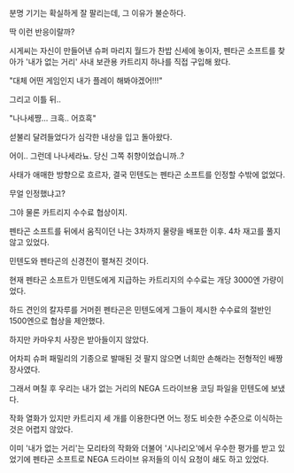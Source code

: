 분명 기기는 확실하게 잘 팔리는데, 그 이유가 불순하다.

딱 이런 반응이랄까? 

시게씨는 자신이 만들어낸 슈퍼 마리지 월드가 찬밥 신세에 놓이자, 펜타곤 소프트를 찾아가 '내가 없는 거리' 사내 보관용 카트리지 하나를 직접 구입해 왔다.

"대체 어떤 게임인지 내가 플레이 해봐야겠어!!!"

그리고 이틀 뒤..

"나나세쨩... 크흑.. 어흐흑"

섣불리 달려들었다가 심각한 내상을 입고 돌아왔다.

어이.. 그런데 나나세라뇨. 당신 그쪽 취향이었습니까..?

사태가 애매한 방향으로 흐르자, 결국 민텐도는 펜타곤 소프트를 인정할 수밖에 없었다.

무얼 인정했냐고? 

그야 물론 카트리지 수수료 협상이지.

펜타곤 소프트를 뒤에서 움직이던 나는 3차까지 물량을 배포한 이후. 4차 재고를 풀지 않고 있었다.

민텐도와 펜타곤의 신경전이 펼쳐진 것이다.

현재 펜타곤 소프트가 민텐도에게 지급하는 카트리지의 수수료는 개당 3000엔 가량이었다.

하드 견인의 칼자루를 거머쥔 펜타곤은 민텐도에게 그들이 제시한 수수료의 절반인 1500엔으로 협상을 제안했다.

하지만 카마우치 사장은 받아들이지 않았다.

어차피 슈퍼 패밀리의 기종으로 발매된 것 팔지 않으면 너희만 손해라는 전형적인 배짱 장사였다.

그래서 며칠 후 우리는 내가 없는 거리의 NEGA 드라이브용 코딩 파일을 민텐도에 보냈다.

작화 열화가 있지만 카트리지 세 개를 이용한다면 어느 정도 비슷한 수준으로 이식하는 것은 어렵지 않았다.

이미 '내가 없는 거리'는 모리타의 작화와 더불어 '시나리오'에서 우수한 평가를 받고 있었기에 펜타곤 소프트로 NEGA 드라이브 유저들의 이식 요청이 쇄도 하고 있었다.